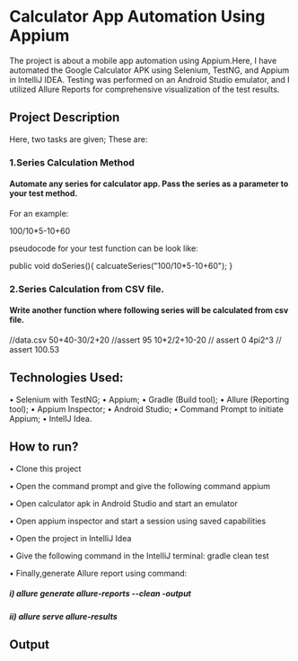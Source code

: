# Calculator App Automation Using Appium

The project is about a mobile app automation using Appium.Here, I have automated the Google Calculator APK using Selenium, TestNG, and Appium in IntelliJ IDEA. Testing was performed on an Android Studio emulator, and I utilized Allure Reports for comprehensive visualization of the test results.

## Project Description

Here, two tasks are given; These are:

### 1.Series Calculation Method
#### Automate any series for calculator app. Pass the series as a parameter to your test method.
For an example:

100/10*5-10+60

pseudocode for your test function can be look like:

public void doSeries(){
calcuateSeries("100/10*5-10+60");
}

### 2.Series Calculation from CSV file. 
#### Write another function where following series will be calculated from csv file. 
//data.csv
50+40-30/2+20 //assert 95 
10*2/2+10-20 // assert 0 
4pi2^3 // assert 100.53 

## Technologies Used:
•	Selenium with TestNG;
•	Appium;
•	Gradle (Build tool);
•	Allure (Reporting tool);
•	Appium Inspector;
•	Android Studio;
•	Command Prompt to initiate Appium;
•	IntelIJ Idea.

## How to run?

•	Clone this project

•	Open the command prompt and give the following command appium

•	Open calculator apk in Android Studio and start an emulator

•	Open appium inspector and start a session using saved capabilities

•	Open the project in IntelliJ Idea

•	Give the following command in the IntelIiJ terminal: gradle clean test

•	Finally,generate Allure report using command:

   ##### i)	allure generate allure-reports --clean -output
   ##### ii)	allure serve allure-results
## Output


  




